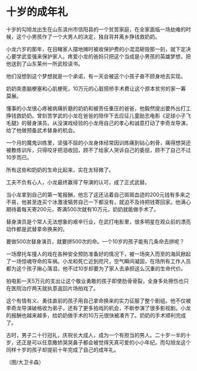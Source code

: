 # 十岁的成年礼

十岁的勾旭龙出生在山东滨州市信阳县的一个贫苦家庭，在全家面临一场劫难的时候，这个小男孩作了一个大男人的决定，独自背井离乡挣钱救奶奶。 

小龙六岁的那年，在目睹家人摆地摊时被收保护费的小混混砸毁那一刻，就下定决心要学武变强来保护家人。疼爱小龙的爸妈只把这个当成是小男孩的英雄梦想，把他送到了山东莱州一所武校读书。 

他们没想到这个梦想就是一个承诺，有一天会被这个小孩子奋不顾身地去实现。 

奶奶突患脑梗塞和心肌梗死，10万元的心脏搭桥手术费让这个原本贫穷的家一筹莫展。 

懂事的小龙很心疼被病痛折磨的奶奶和被责任重压的爸爸，他毅然提出要外出打工挣钱救奶奶。曾刻苦学武的小龙在爸爸的陪伴下去应征儿童励志电影《足球小子飞毛腿》的替身演员。从没演戏经验的小龙用自己的孝心和诚意打动了李奇龙导演，给了他做预备武术替身的机会。 

一个月的魔鬼训练里，坚强不屈的小龙身体经常因训练痛到钻心刺骨，痛得想哭还被教练训斥，只得咬牙把泪收回，顾不了给家人哭诉自己的委屈，顾不了自己不过10岁而已。 

所有这些和奶奶的生命比起来，实在太轻微了。 

工夫不负有心人，小龙最终赢得了导演的认可，成了正式武替。 

当小龙拿到自己的第一笔报酬，他忘了这还沾着自己斑斑血迹的200元钱有多来之不易，他甚至连买个冰激凌犒劳自己一下都没有，就迫不及待把钱寄回家。他满心期待着每天寄200元，寄满500次就有10万元，奶奶就能做手术了。 

替身演员是个常人无法想象的艰辛行业，在武打电影里，很多明星在观众前的漂亮动作都是武替拿命换来的。 

要做500次替身演员，就要拼500次的命。一个10岁的孩子能有几条命去拼呢？ 

一场摩托车撞人的戏在各种安全预防准备好的情况下，被一场突入而至的海风掀起了一场惊魂夺命的车祸。小龙和死亡近到咫尺，空气瞬间凝固，在场所有工作人员都为这个孩子揪心落泪，他不过10岁却要为了家人去承担这么沉重的生命代价。 

拍电影一天5万元的支出让这个敬业勇敢的孩子即使肋骨骨裂，全身多处擦伤也只在医院治疗两天就执意返回片场拍戏了。 

这个有情有义、勇往直前的孩子用自己拿命换来的实力征服了整个剧组。他不仅被李奇龙导演破格收为弟子，还有了更多拍戏的机会，不断参演了很多影视剧。小龙的报酬也越来越多，给奶奶做手术的10万元很快被凑齐了。奶奶的手术顺利完成了。 

古时，男子二十行冠礼，庆祝长大成人，成为一个有担当的男人。二十岁一半的十岁，还正是可以任意撒娇哭哭鼻子都会被觉得天真可爱的小小年纪。而勾旭龙这个同样十岁的孩子却提前十年完成了自己的成年礼。 

（图/大卫卡森）